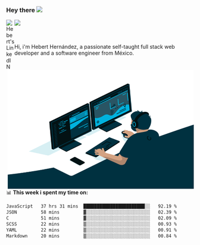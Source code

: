 ### Hey there <img src="https://media.giphy.com/media/hvRJCLFzcasrR4ia7z/giphy.gif" width="25px">
<a href="https://www.linkedin.com/in/evertcode/" target="_blank">
  <img align="left" alt="Hebert's LinkedIN" width="22px" src="https://raw.githubusercontent.com/peterthehan/peterthehan/master/assets/linkedin.svg" />
</a>

![](https://visitor-badge.glitch.me/badge?page_id=evertcode.evertcode)

<br />

Hi, i'm Hebert Hernández, a passionate self-taught full stack web developer and a software engineer from México.

<img align="right" alt="GIF" src="https://github.com/evertcode/evertcode/blob/master/code.gif?raw=true" width="500" height="320" />

📊 **This week i spent my time on:**

<!--START_SECTION:waka-->

```text
JavaScript   37 hrs 31 mins  ███████████████████████░░   92.19 %
JSON         58 mins         ▓░░░░░░░░░░░░░░░░░░░░░░░░   02.39 %
C            51 mins         ▓░░░░░░░░░░░░░░░░░░░░░░░░   02.09 %
SCSS         22 mins         ▒░░░░░░░░░░░░░░░░░░░░░░░░   00.93 %
YAML         22 mins         ▒░░░░░░░░░░░░░░░░░░░░░░░░   00.91 %
Markdown     20 mins         ▒░░░░░░░░░░░░░░░░░░░░░░░░   00.84 %
```

<!--END_SECTION:waka-->
